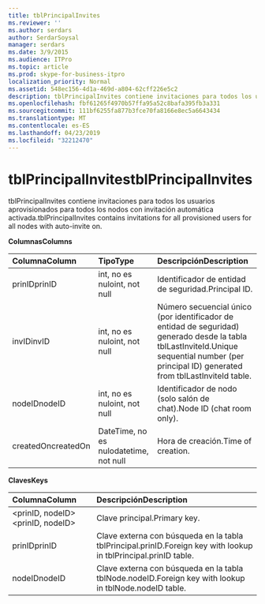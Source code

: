 ```yaml
---
title: tblPrincipalInvites
ms.reviewer: ''
ms.author: serdars
author: SerdarSoysal
manager: serdars
ms.date: 3/9/2015
ms.audience: ITPro
ms.topic: article
ms.prod: skype-for-business-itpro
localization_priority: Normal
ms.assetid: 548ec156-4d1a-469d-a804-62cff226e5c2
description: tblPrincipalInvites contiene invitaciones para todos los usuarios aprovisionados para todos los nodos con invitación automática activada.
ms.openlocfilehash: fbf61265f4970b57ffa95a52c8bafa395fb3a331
ms.sourcegitcommit: 111bf6255fa877b3fce70fa8166e8ec5a6643434
ms.translationtype: MT
ms.contentlocale: es-ES
ms.lasthandoff: 04/23/2019
ms.locfileid: "32212470"
---
```

# <a name="tblprincipalinvites"></a><span data-ttu-id="5c30d-103">tblPrincipalInvites</span><span class="sxs-lookup"><span data-stu-id="5c30d-103">tblPrincipalInvites</span></span>
 
<span data-ttu-id="5c30d-104">tblPrincipalInvites contiene invitaciones para todos los usuarios aprovisionados para todos los nodos con invitación automática activada.</span><span class="sxs-lookup"><span data-stu-id="5c30d-104">tblPrincipalInvites contains invitations for all provisioned users for all nodes with auto-invite on.</span></span>
  
<span data-ttu-id="5c30d-105">**Columnas**</span><span class="sxs-lookup"><span data-stu-id="5c30d-105">**Columns**</span></span>

|<span data-ttu-id="5c30d-106">**Columna**</span><span class="sxs-lookup"><span data-stu-id="5c30d-106">**Column**</span></span>|<span data-ttu-id="5c30d-107">**Tipo**</span><span class="sxs-lookup"><span data-stu-id="5c30d-107">**Type**</span></span>|<span data-ttu-id="5c30d-108">**Descripción**</span><span class="sxs-lookup"><span data-stu-id="5c30d-108">**Description**</span></span>|
|:-----|:-----|:-----|
|<span data-ttu-id="5c30d-109">prinID</span><span class="sxs-lookup"><span data-stu-id="5c30d-109">prinID</span></span>  <br/> |<span data-ttu-id="5c30d-110">int, no es nulo</span><span class="sxs-lookup"><span data-stu-id="5c30d-110">int, not null</span></span>  <br/> |<span data-ttu-id="5c30d-111">Identificador de entidad de seguridad.</span><span class="sxs-lookup"><span data-stu-id="5c30d-111">Principal ID.</span></span>  <br/> |
|<span data-ttu-id="5c30d-112">invID</span><span class="sxs-lookup"><span data-stu-id="5c30d-112">invID</span></span>  <br/> |<span data-ttu-id="5c30d-113">int, no es nulo</span><span class="sxs-lookup"><span data-stu-id="5c30d-113">int, not null</span></span>  <br/> |<span data-ttu-id="5c30d-114">Número secuencial único (por identificador de entidad de seguridad) generado desde la tabla tblLastInviteId.</span><span class="sxs-lookup"><span data-stu-id="5c30d-114">Unique sequential number (per principal ID) generated from tblLastInviteId table.</span></span>  <br/> |
|<span data-ttu-id="5c30d-115">nodeID</span><span class="sxs-lookup"><span data-stu-id="5c30d-115">nodeID</span></span>  <br/> |<span data-ttu-id="5c30d-116">int, no es nulo</span><span class="sxs-lookup"><span data-stu-id="5c30d-116">int, not null</span></span>  <br/> |<span data-ttu-id="5c30d-117">Identificador de nodo (solo salón de chat).</span><span class="sxs-lookup"><span data-stu-id="5c30d-117">Node ID (chat room only).</span></span>  <br/> |
|<span data-ttu-id="5c30d-118">createdOn</span><span class="sxs-lookup"><span data-stu-id="5c30d-118">createdOn</span></span>  <br/> |<span data-ttu-id="5c30d-119">DateTime, no es nulo</span><span class="sxs-lookup"><span data-stu-id="5c30d-119">datetime, not null</span></span>  <br/> |<span data-ttu-id="5c30d-120">Hora de creación.</span><span class="sxs-lookup"><span data-stu-id="5c30d-120">Time of creation.</span></span>  <br/> |
   
<span data-ttu-id="5c30d-121">**Claves**</span><span class="sxs-lookup"><span data-stu-id="5c30d-121">**Keys**</span></span>

|<span data-ttu-id="5c30d-122">**Columna**</span><span class="sxs-lookup"><span data-stu-id="5c30d-122">**Column**</span></span>|<span data-ttu-id="5c30d-123">**Descripción**</span><span class="sxs-lookup"><span data-stu-id="5c30d-123">**Description**</span></span>|
|:-----|:-----|
|<span data-ttu-id="5c30d-124">\<prinID, nodeID\></span><span class="sxs-lookup"><span data-stu-id="5c30d-124">\<prinID, nodeID\></span></span>  <br/> |<span data-ttu-id="5c30d-125">Clave principal.</span><span class="sxs-lookup"><span data-stu-id="5c30d-125">Primary key.</span></span>  <br/> |
|<span data-ttu-id="5c30d-126">prinID</span><span class="sxs-lookup"><span data-stu-id="5c30d-126">prinID</span></span>  <br/> |<span data-ttu-id="5c30d-127">Clave externa con búsqueda en la tabla tblPrincipal.prinID.</span><span class="sxs-lookup"><span data-stu-id="5c30d-127">Foreign key with lookup in tblPrincipal.prinID table.</span></span>  <br/> |
|<span data-ttu-id="5c30d-128">nodeID</span><span class="sxs-lookup"><span data-stu-id="5c30d-128">nodeID</span></span>  <br/> |<span data-ttu-id="5c30d-129">Clave externa con búsqueda en la tabla tblNode.nodeID.</span><span class="sxs-lookup"><span data-stu-id="5c30d-129">Foreign key with lookup in tblNode.nodeID table.</span></span>  <br/> |
   

